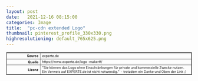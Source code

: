 ```yaml
---
layout: post
date:   2021-12-16 08:15:00
categories: Image
title:  "pc-cdn extended Logo"
thumbnail: pinterest_profile_330x330.png
highresolutionimg: default_765x625.png
---
```


<div class="entry-content">

<table style="font-size: xx-small" border="1" cellpadding="2">
<tbody>
<tr>
<th style="text-align: right" width="81"><strong>Source</strong></th>
<td>experte.de</td>
</tr>
<tr>
<th style="text-align: right" width="81"><strong>Quelle</strong></th>
<td>https://www.experte.de/logo-maker#/</td>
</tr>
<tr>
<th style="text-align: right" width="81"><strong>Lizenz</strong></th>
<td>"Sie können das Logo ohne Einschränkungen für private und kommerzielle Zwecke nutzen. Ein Verweis auf EXPERTE.de ist nicht notwendig." - trotzdem ein Danke und Oben der Link ;) </td>
</tr>
</tbody>
</table>
<p>&nbsp;</p>

</div><!-- .entry-content -->
